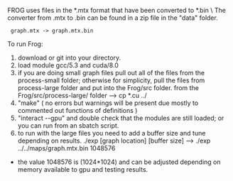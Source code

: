 FROG uses files in the *.mtx format that have been converted to *.bin \ 
The converter from .mtx to .bin can be found in a zip file in the "data" folder.

     graph.mtx -> graph.mtx.bin 

To run Frog:
1)  download or git into your directory.
2)  load module gcc/5.3  and cuda/8.0
3)  if you are doing small graph files pull out all of the files from the process-small folder; otherwise for simplicity, pull the files from process-large folder and put into the Frog/src folder.
          from the Frog/src/process-large/ folder -->  cp *.cu ../
4)  "make"  ( no errors but warnings will be present due mostly to commented out functions of definitions )
5)  "interact --gpu" and double check that the modules are still loaded; or you can run from an sbatch script.
6)  to run with the large files you need to add a buffer size and tune depending on results. 
          ./exp [graph location] [buffer size] --> ./exp ../../maps/graph.mtx.bin 1048576

* the value 1048576 is (1024*1024) and can be adjusted depending on memory available to gpu and testing results.

